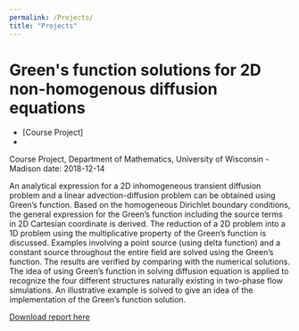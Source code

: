 ```yaml
---
permalink: /Projects/
title: "Projects"
---
```



# Green's function solutions for 2D non-homogenous diffusion equations

- [Course Project]
-  
Course Project, Department of Mathematics, University of Wisconsin - Madison
date: 2018-12-14

An analytical expression for a 2D inhomogeneous transient diffusion problem and a linear advection-diffusion problem can be obtained using Green’s function. Based on the homogeneous Dirichlet boundary conditions, the general expression for the Green’s function including the source terms in 2D Cartesian coordinate is derived. The reduction of a 2D problem into a 1D problem using the multiplicative property of the Green’s function is discussed. Examples involving a point source (using delta function) and a constant source throughout the entire field are solved using the Green’s function. The results are verified by comparing with the numerical solutions. The idea of using Green’s function in solving diffusion equation is applied to recognize the four different structures naturally existing in two-phase flow simulations. An illustrative example is solved to give an idea of the implementation of the Green’s function solution.

[Download report here](https://phxiranter.github.io/chiaweikuo.github.io/files/math703_report.pdf)
